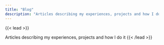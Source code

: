```yaml
---
title: "Blog"
description: "Articles describing my experiences, projects and how I do it."
---
```


{{< lead >}}
<!-- Deneyimlerimi, projelerimi ve nasıl yaptığımı anlatan yazılar -->
Articles describing my experiences, projects and how I do it
{{< /lead >}}

